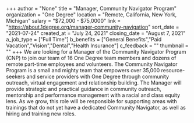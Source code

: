+++
author = "None"
title = "Manager, Community Navigator Program"
organization = "One Degree"
location = "Remote, California, New York, Michigan"
salary = "$72,000 - $75,0000"
link = "https://about.1degree.org/manager-community-navigation"
sort_date = "2021-07-24"
created_at = "July 24, 2021"
closing_date = "August 7, 2021"
a_job_type = ["Full Time"]
b_benefits = ["General Benefits","Paid Vacation","Vision","Dental","Health Insurance"]
c_feedback = ""
thumbnail = ""
+++
We are looking for a Manager of the Community Navigator Program (CNP) to join our team of 16 One Degree team members and dozens of remote part-time employees and volunteers.  The Community Navigator Program is a small and mighty team that empowers over 35,000 resource-seekers and service providers with One Degree through community outreach, virtual engagement and relationship building. The Manager will provide strategic and practical guidance in community outreach, mentorship and performance management with a racial and class equity lens. As we grow, this role will be responsible for supporting areas with trainings that do not yet have a dedicated Community Navigator, as well as hiring and training new roles. 